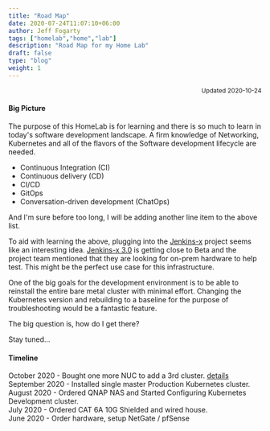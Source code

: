 ```yaml
---
title: "Road Map"
date: 2020-07-24T11:07:10+06:00
author: Jeff Fogarty
tags: ["homelab","home","lab"]
description: "Road Map for my Home Lab"
draft: false
type: "blog"
weight: 1
---
```

<div style="font-size: 12px; text-align: right !important"; >Updated 2020-10-24 </div><p>

#### Big Picture
The purpose of this HomeLab is for learning and there is so much to learn in today's software development landscape.  A firm knowledge of Networking, Kubernetes and all of the flavors of the Software development lifecycle are needed.
 - Continuous Integration (CI)
 - Continuous delivery (CD)
 - CI/CD
 - GitOps
 - Conversation-driven development (ChatOps)

And I'm sure before too long, I will be adding another line item to the above list.

To aid with learning the above, plugging into the [Jenkins-x](https://jenkins-x.io) project seems like an interesting idea.  [Jenkins-x 3.0](https://jenkins-x.io/docs/v3/guides/jx3/) is getting close to Beta and the project team mentioned that they are looking for on-prem hardware to help test.  This might be the perfect use case for this infrastructure.  

One of the big goals for the development environment is to be able to reinstall the entire bare metal cluster with minimal effort.  Changing the Kubernetes version and rebuilding to a baseline for the purpose of troubleshooting would be a fantastic feature.  

The big question is, how do I get there?  

Stay tuned...

#### Timeline
<div style="font-size: 14px">
October 2020    - Bought one more NUC to add a 3rd cluster. <a href="../../homelab/overview#environments">details</a><br>
September 2020  - Installed single master Production Kubernetes cluster. <br>
August 2020     - Ordered QNAP NAS and Started Configuring Kubernetes Development cluster.<br>
July 2020       - Ordered CAT 6A 10G Shielded and wired house.<br>
June 2020       - Order hardware, setup NetGate / pfSense<br>
</div>